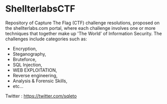 # ShellterlabsCTF
  Repository of Capture The Flag (CTF) challenge resolutions, proposed on the shellterlabs.com portal, where each challenge involves one or more techniques that together make up 'The World' of Information Security.
The challenges include categories such as:
- Encryption,
- Steganography,
- Bruteforce,
- SQL Injection,
- WEB EXPLOITATION,
- Reverse engineering,
- Analysis & Forensic Skills,
- etc...

Twitter : https://twitter.com/sqleto
  





